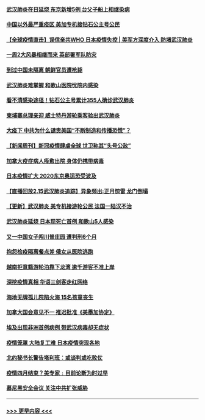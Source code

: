 #### [武汉肺炎在日延烧 东京新增5例 台父子船上相继染病](../pages/prog202/a102778538.md?t=02162044) 
#### [中国以外最严重疫区 美加专机接钻石公主号公民](../pages/prog202/a102778473.md?t=02162044) 
#### [【全球疫情直击】误信亲共WHO 日本疫情失控 | 美军方深度介入 防堵武汉肺炎](../pages/prog202/a102778478.md?t=02162044) 
#### [一周2大风暴相继而来 英部署军队防灾](../pages/prog202/a102778447.md?t=02162044) 
#### [到过中国未隔离 朝鲜官员遭枪毙](../pages/prog202/a102778383.md?t=02162044) 
#### [武汉肺炎难掌握 和歌山医院忧院内感染](../pages/prog202/a102778376.md?t=02162044) 
#### [看不清感染途径！钻石公主号累计355人确诊武汉肺炎](../pages/prog202/a102778335.md?t=02162044) 
#### [柬埔寨总理亲迎 威士特丹游轮乘客验出武汉肺炎](../pages/prog202/a102777842.md?t=02162044) 
#### [大疫下 中共为什么谴责美国“不断制造和传播恐慌”？](../pages/prog202/a102778285.md?t=02162044) 
#### [【新闻周刊】新冠疫情肆虐全球 世卫称其“头号公敌”](../pages/prog202/a102778196.md?t=02162044) 
#### [加拿大疫症病人痊愈出院 身体仍携带病毒](../pages/prog202/a102778061.md?t=02162044) 
#### [日本疫情扩大 2020东京奥运恐受波及](../pages/prog202/a102778049.md?t=02162044) 
#### [【直播回放2.15武汉肺炎追踪】异象频出:正月惊雷 龙门倒塌](../pages/prog202/a102777974.md?t=02162044) 
#### [【更新】武汉肺炎 美专机接游轮公民 法国一陆汉不治](../pages/prog202/a102770740.md?t=02162044) 
#### [武汉肺炎延烧 日本现死亡首例 和歌山5人感染](../pages/prog202/a102777815.md?t=02162044) 
#### [又一中国女子闯川普庄园 遭判刑6个月](../pages/prog202/a102777673.md?t=02162044) 
#### [抱怨检疫隔离餐点差 俄女从医院逃跑](../pages/prog202/a102777667.md?t=02162044) 
#### [越南拒意籍游轮泊靠下龙湾 逾千游客不准上岸](../pages/prog202/a102777646.md?t=02162044) 
#### [深挖疫情真相 华语三剑客走红网络](../pages/prog202/a102777624.md?t=02162044) 
#### [海地无牌孤儿院陷火海 15名孩童丧生](../pages/prog202/a102777620.md?t=02162044) 
#### [加拿大国会意见不一 推迟批准《美墨加协定》](../pages/prog202/a102777575.md?t=02162044) 
#### [埃及出现非洲首例病例 带武汉病毒却无症状](../pages/prog202/a102777559.md?t=02162044) 
#### [疫情笼罩 大陆复工难 日本疫情突现各地](../pages/prog202/a102777455.md?t=02162044) 
#### [北约秘书长警告塔利班：或谈判或吃败仗](../pages/prog202/a102777442.md?t=02162044) 
#### [疫情四月结束？美专家﹕目前论断为时过早](../pages/prog202/a102777248.md?t=02162044) 
#### [慕尼黑安全会议 关注中共扩张威胁](../pages/prog202/a102777254.md?t=02162044) 

----
#### [ >>> 更早内容 <<< ](../indexes/prog202-earlier.md)
